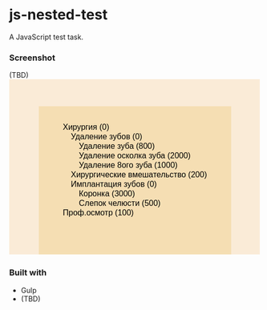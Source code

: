 # js-nested-test

A JavaScript test task.

### Screenshot

(TBD) ![](preview/screenshot.png)

### Built with

- Gulp
- (TBD)
